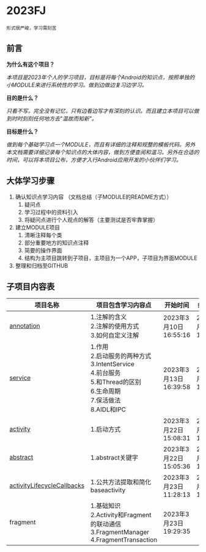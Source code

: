 # 2023FJ
`形式很严峻，学习需刻苦`

## 前言

**为什么有这个项目？**

*本项目是2023年个人的学习项目，目标是将每个Android的知识点，按照单独的小MODULE来进行系统性的学习。做到边做边复习边学习。*

**目的是什么？**

*只看不写，完全没有记忆，只有边看边写才有深刻的认识。而且建立本项目可以做到时时刻刻任何地方去"温故而知新"。*

**目标是什么？**

*做到每个基础学习点一个MODULE，而且有详细的注释和规整的模板代码。另外本文档需要详细记录每个知识点的大体内容，做到方便查阅和温习。另外在合适的时间，可以将本项目公布，方便才入行Android应用开发的小伙伴们学习。*

## 大体学习步骤

1. 确认知识点学习内容 （文档总结（子MODULE的README方式））
   1. 疑问点
   2. 学习过程中的资料引入
   3. 将疑问点进行个人观点的解答（主要测试是否牢靠掌握）
2. 建立MODULE项目
   1. 清晰注释每个类
   2. 部分重要地方的知识点注释
   3. 简要的操作界面
   4. 结构为主项目跳转到子项目，主项目为一个APP，子项目为界面MODULE
3. 整理和归档至GITHUB

## 子项目内容表

| 项目名称                                                     | 项目包含学习内容点                                           | 开始时间              | 结束时间              |
| ------------------------------------------------------------ | ------------------------------------------------------------ | --------------------- | --------------------- |
| [annotation](https://github.com/MaosanDao/2023FJ/tree/main/annotation) | 1.注解的含义<br />2.注解的使用方式<br />3.如何自定义注解     | 2023年3月10日16:55:16 | 2023年3月13日16:21:31 |
| [service](https://github.com/MaosanDao/2023FJ/tree/main/service) | 1.作用<br />2.启动服务的两种方式<br />3.IntentService<br />4.前台服务<br />5.和Thread的区别<br />6.生命周期<br />7.保活做法<br />8.AIDL和IPC | 2023年3月13日16:39:58 | 2023年3月22日14:36:12 |
| [activity](https://github.com/MaosanDao/2023FJ/tree/main/activity) | 1.启动方式                                                   | 2023年3月22日15:08:31 | 2023年3月23日11:05:49 |
| [abstract](https://github.com/MaosanDao/2023FJ/blob/main/activity/src/main/java/com/vangelis/activity/AbstractTest.java) | 1.abstract关键字                                             | 2023年3月22日15:05:36 | 2023年3月22日16:05:40 |
| [activityLifecycleCallbacks](https://github.com/MaosanDao/2023FJ/tree/main/activityLifecycleCallbacks) | 1.公共方法提取和简化baseactivity                             | 2023年3月23日11:28:13 | 2023年3月23日14:28:23 |
| fragment                                                     | 1.基础知识<br />2.Activity和Fragment的联动通信<br />3.FragmentManager<br />4.FragmentTransaction | 2023年3月23日19:29:35 |                       |


